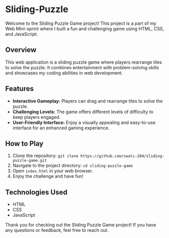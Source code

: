 # Sliding-Puzzle
Welcome to the Sliding Puzzle Game project! This project is a part of my Web Mini-sprint where I built a fun and challenging game using HTML, CSS, and JavaScript.

## Overview

This web application is a sliding puzzle game where players rearrange tiles to solve the puzzle. It combines entertainment with problem-solving skills and showcases my coding abilities in web development.

## Features

- **Interactive Gameplay:** Players can drag and rearrange tiles to solve the puzzle.
- **Challenging Levels:** The game offers different levels of difficulty to keep players engaged.
- **User-Friendly Interface:** Enjoy a visually appealing and easy-to-use interface for an enhanced gaming experience.

## How to Play

1. Clone the repository: `git clone https://github.com/swati-204/sliding-puzzle-game.git`
2. Navigate to the project directory: `cd sliding-puzzle-game`
3. Open `index.html` in your web browser.
4. Enjoy the challenge and have fun!

## Technologies Used

- HTML
- CSS
- JavaScript

Thank you for checking out the Sliding Puzzle Game project! If you have any questions or feedback, feel free to reach out.
